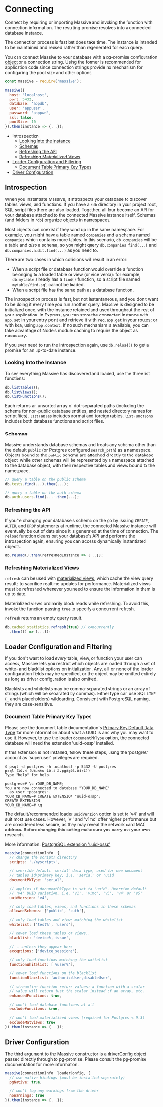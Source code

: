 # Connecting

Connect by requiring or importing Massive and invoking the function with connection information. The resulting promise resolves into a connected database instance.

The connection process is fast but does take time. The instance is intended to be maintained and reused rather than regenerated for each query.

You can connect Massive to your database with a [pg-promise configuration object](https://github.com/vitaly-t/pg-promise/wiki/Connection-Syntax#configuration-object) or a connection string. Using the former is recommended for application code since connection strings provide no mechanism for configuring the pool size and other options.

```javascript
const massive = require('massive');

massive({
  host: 'localhost',
  port: 5432,
  database: 'appdb',
  user: 'appuser',
  password: 'apppwd',
  ssl: false,
  poolSize: 10
}).then(instance => {...});
```

<!-- vim-markdown-toc GFM -->

* [Introspection](#introspection)
  * [Looking Into the Instance](#looking-into-the-instance)
  * [Schemas](#schemas)
  * [Refreshing the API](#refreshing-the-api)
  * [Refreshing Materialized Views](#refreshing-materialized-views)
* [Loader Configuration and Filtering](#loader-configuration-and-filtering)
  * [Document Table Primary Key Types](#document-table-primary-key-types)
* [Driver Configuration](#driver-configuration)

<!-- vim-markdown-toc -->

## Introspection

When you instantiate Massive, it introspects your database to discover tables, views, and functions. If you have a `/db` directory in your project root, SQL script files there are also loaded. Together, all four become an API for your database attached to the connected Massive instance itself. Schemas (and folders in `/db`) organize objects in namespaces.

Most objects can coexist if they wind up in the same namespace. For example, you might have a table named `companies` and a schema named `companies` which contains more tables. In this scenario, `db.companies` will be a table and _also_ a schema, so you might query `db.companies.find(...)` and `db.companies.audit.find(...)` as you need to.

There are two cases in which collisions will result in an error:

* When a script file or database function would override a function belonging to a loaded table or view (or vice versa): for example, `db.mytable` already has a `find()` function, so a script file named `mytable/find.sql` cannot be loaded.
* When a script file has the same path as a database function.

The introspection process is fast, but not instantaneous, and you don't want to be doing it every time you run another query. Massive is designed to be initialized once, with the instance retained and used throughout the rest of your application.  In Express, you can store the connected instance with `app.set` in your entry point and retrieve it with `req.app.get` in your routes; or with koa, using `app.context`. If no such mechanism is available, you can take advantage of Node's module caching to require the object as necessary.

If you ever need to run the introspection again, use `db.reload()` to get a promise for an up-to-date instance.

### Looking Into the Instance

To see everything Massive has discovered and loaded, use the three list functions:

```javascript
db.listTables();
db.listViews();
db.listFunctions();
```

Each returns an unsorted array of dot-separated paths (including the schema for non-public database entities, and nested directory names for script files). `listTables` includes normal and foreign tables. `listFunctions` includes both database functions and script files.

### Schemas

Massive understands database schemas and treats any schema other than the default `public` (or Postgres configured `search_path`) as a namespace. Objects bound to the `public` schema are attached directly to the database object, while other schemas will be represented by a namespace attached to the database object, with their respective tables and views bound to the namespace.

```javascript
// query a table on the public schema
db.tests.find(...).then(...);

// query a table on the auth schema
db.auth.users.find(...).then(...);
```

### Refreshing the API

If you're changing your database's schema on the go by issuing `CREATE`, `ALTER`, and `DROP` statements at runtime, the connected Massive instance will eventually be out of date since it is generated at the time of connection. The `reload` function cleans out your database's API and performs the introspection again, ensuring you can access dynamically instantiated objects.

```javascript
db.reload().then(refreshedInstance => {...});
```

### Refreshing Materialized Views

`refresh` can be used with [materialized views](https://www.postgresql.org/docs/current/static/rules-materializedviews.html), which cache the view query results to sacrifice realtime updates for performance. Materialized views must be refreshed whenever you need to ensure the information in them is up to date.

Materialized views ordinarily block reads while refreshing. To avoid this, invoke the function passing `true` to specify a concurrent refresh.

`refresh` returns an empty query result.

```javascript
db.cached_statistics.refresh(true) // concurrently
  .then(() => {...});
```

## Loader Configuration and Filtering

If you don't want to load _every_ table, view, or function your user can access, Massive lets you restrict which objects are loaded through a set of white- and blacklist options on initialization. Any, all, or none of the loader configuration fields may be specified, or the object may be omitted entirely as long as driver configuration is also omitted.

Blacklists and whitelists may be comma-separated strings or an array of strings (which will be separated by commas). Either type can use SQL `LIKE` (`_` and `%` placeholders) wildcarding. Consistent with PostgreSQL naming, they are case-sensitive.

### Document Table Primary Key Types

Please see the document table documentation's [Primary Key Default Data Type](documents#primary-key-default-data-type) for more information about what a UUID is and why you may want to use it. However, to use the loader `documentPkType` option, the connected database will need the extension 'uuid-ossp' installed.

If this extension is not installed, follow these steps, using the 'postgres' account as 'superuser' privileges are required.

```
$ psql -d postgres -h localhost -p 5432 -U postgres
psql (10.4 (Ubuntu 10.4-2.pgdg16.04+1))
Type "help" for help.

postgres=# \c YOUR_DB_NAME;
You are now connected to database "YOUR_DB_NAME"
  as user "postgres".
YOUR_DB_NAME=# CREATE EXTENSION "uuid-ossp";
CREATE EXTENSION
YOUR_DB_NAME=# \q
```

The default/recommended loader `uuidVersion` option is set to 'v4' and will suit most use cases. However, 'v1' and 'v1mc' offer higher performance but are considered less secure, as they may reveal the network card MAC address. Before changing this setting make sure you carry out your own research.

More information: [PostgreSQL extension 'uuid-ossp'](https://www.postgresql.org/docs/10/static/uuid-ossp.html)

```javascript
massive(connectionInfo, {
  // change the scripts directory
  scripts: './myscripts',

  // override default 'serial' data type, used for new document
  // tables id/primary key, i.e. 'serial' or 'uuid'
  documentPkType: 'serial',

  // applies if documentPkType is set to 'uuid'. Override default
  // 'v4' UUID variation, i.e. 'v1', 'v1mc', 'v3', 'v4' or 'v5'
  uuidVersion: 'v4',

  // only load tables, views, and functions in these schemas
  allowedSchemas: ['public', 'auth'],   

  // only load tables and views matching the whitelist
  whitelist: ['test%', 'users'],

  // never load these tables or views...
  blacklist: 'device%, issue',

  // ...unless they appear here
  exceptions: ['device_sessions'],

  // only load functions matching the whitelist
  functionWhitelist: ['%user%'],

  // never load functions on the blacklist
  functionBlacklist: 'authorizeUser,disableUser',

  // streamline function return values: a function with a scalar
  // value will return just the scalar instead of an array, etc.
  enhancedFunctions: true,

  // don't load database functions at all
  excludeFunctions: true,

  // don't load materialized views (required for Postgres < 9.3)
  excludeMatViews: true
}).then(instance => {...});
```

## Driver Configuration

The third argument to the Massive constructor is a [driverConfig](https://vitaly-t.github.io/pg-promise/module-pg-promise.html) object passed directly through to pg-promise. Please consult the pg-promise documentation for more information.

```javascript
massive(connectionInfo, loaderConfig, {
  // use native bindings (must be installed separately)
  pgNative: true,

  // don't log any warnings from the driver
  noWarnings: true
}).then(instance => {...});
```
